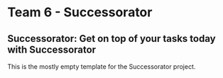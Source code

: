 # Team 6 - Successorator 

Successorator: Get on top of your tasks today with Successorator
---

This is the mostly empty template for the Successorator project.

